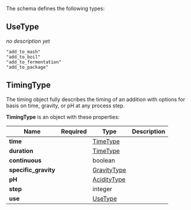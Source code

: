The schema defines the following types:

## UseType 

*no description yet*

`"add_to_mash"`<br/>`"add_to_boil"`<br/>`"add_to_fermentation"`<br/>`"add_to_package"`
## TimingType 

The timing object fully describes the timing of an addition with options for basis on time, gravity, or pH at any process step.

**TimingType** is an object with these properties:

|Name|Required|Type|Description|
|--|--|--|--|
| **time** |  | [TimeType](measureable_units.json.md#timetype)|  |
| **duration** |  | [TimeType](measureable_units.json.md#timetype)|  |
| **continuous** |  | boolean|  |
| **specific_gravity** |  | [GravityType](measureable_units.json.md#gravitytype)|  |
| **pH** |  | [AcidityType](measureable_units.json.md#aciditytype)|  |
| **step** |  | integer|  |
| **use** |  | [UseType](#usetype)|  |

